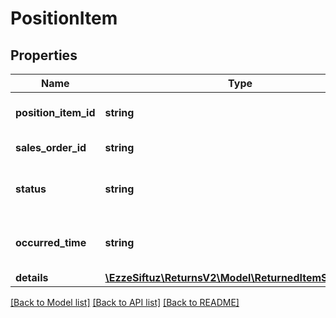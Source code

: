 # PositionItem

## Properties
Name | Type | Description | Notes
------------ | ------------- | ------------- | -------------
**position_item_id** | **string** | Sales position item ID | [optional] 
**sales_order_id** | **string** | Sales order ID | [optional] 
**status** | **string** | Current return status of item. | [optional] 
**occurred_time** | **string** | Date when the last status was updated. | [optional] 
**details** | [**\EzzeSiftuz\ReturnsV2\Model\ReturnedItemStatusData**](ReturnedItemStatusData.md) |  | [optional] 

[[Back to Model list]](../../README.md#documentation-for-models) [[Back to API list]](../../README.md#documentation-for-api-endpoints) [[Back to README]](../../README.md)

